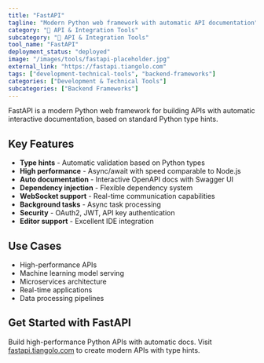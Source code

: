 ```yaml
---
title: "FastAPI"
tagline: "Modern Python web framework with automatic API documentation"
category: "🔗 API & Integration Tools"
subcategory: "🔗 API & Integration Tools"
tool_name: "FastAPI"
deployment_status: "deployed"
image: "/images/tools/fastapi-placeholder.jpg"
external_link: "https://fastapi.tiangolo.com"
tags: ["development-technical-tools", "backend-frameworks"]
categories: ["Development & Technical Tools"]
subcategories: ["Backend Frameworks"]
---
```

FastAPI is a modern Python web framework for building APIs with automatic interactive documentation, based on standard Python type hints.

## Key Features

- **Type hints** - Automatic validation based on Python types
- **High performance** - Async/await with speed comparable to Node.js
- **Auto documentation** - Interactive OpenAPI docs with Swagger UI
- **Dependency injection** - Flexible dependency system
- **WebSocket support** - Real-time communication capabilities
- **Background tasks** - Async task processing
- **Security** - OAuth2, JWT, API key authentication
- **Editor support** - Excellent IDE integration

## Use Cases

- High-performance APIs
- Machine learning model serving
- Microservices architecture
- Real-time applications
- Data processing pipelines

## Get Started with FastAPI

Build high-performance Python APIs with automatic docs. Visit [fastapi.tiangolo.com](https://fastapi.tiangolo.com) to create modern APIs with type hints.